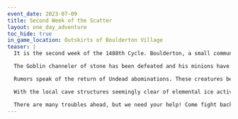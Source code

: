 ```yaml
---
event_date: 2023-07-09
title: Second Week of the Scatter
layout: one_day_adventure
toc_hide: true
in_game_location: Outskirts of Boulderton Village
teaser: |
  It is the second week of the 1488th Cycle. Boulderton, a small community near the edge of the Crescent Wood has become a gathering place for adventure and creation.

  The Goblin channeler of stone has been defeated and his minions have run off. A troll that was terrorizing the forest and causing mayhem has also been killed. Despite this positive momentum, the clearing of the local area and building up of Boulderton has been slow moving.

  Rumors speak of the return of Undead abominations. These creatures bear red skulls, innate harming magics, and deadly weapon capabilities.

  With the local cave structures seemingly clear of elemental ice activity, it seems that the heat has grown dramatically. Word of increased forest fires and droughts have emerged.

  There are many troubles ahead, but we need your help! Come fight back the evils that roam the land, heal those that battle, build items to grow the town or use any number of other skill to build the community. Whether you fight in the wilds or stay back in the gathering hall, all are welcome to attend.
---
```

